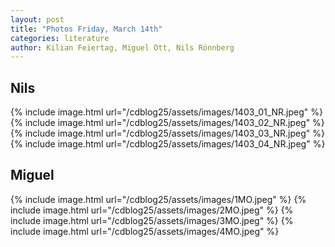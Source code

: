 ```yaml
---
layout: post
title: "Photos Friday, March 14th"
categories: literature
author: Kilian Feiertag, Miguel Ott, Nils Rönnberg
---
```


## Nils
{% include image.html url="/cdblog25/assets/images/1403_01_NR.jpeg" %}
{% include image.html url="/cdblog25/assets/images/1403_02_NR.jpeg" %}
{% include image.html url="/cdblog25/assets/images/1403_03_NR.jpeg" %}
{% include image.html url="/cdblog25/assets/images/1403_04_NR.jpeg" %}


## Miguel
{% include image.html url="/cdblog25/assets/images/1MO.jpeg" %}
{% include image.html url="/cdblog25/assets/images/2MO.jpeg" %}
{% include image.html url="/cdblog25/assets/images/3MO.jpeg" %}
{% include image.html url="/cdblog25/assets/images/4MO.jpeg" %}